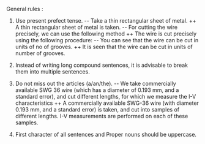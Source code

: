 General rules :

1. Use present prefect tense.
-- Take a thin rectangular sheet of metal.
++ A thin rectangular sheet of metal is taken.
-- For cutting the wire precisely, we can use the following method
++ The wire is cut precisely using the following procedure:
-- You can see that the wire can be cut in units of no of grooves.
++ It is seen that the wire can be cut in units of number of grooves.

2. Instead of writing long compound sentences, it is advisable to break them into multiple sentences.

3. Do not miss out the articles (a/an/the).
-- We take commercially available SWG 36 wire (which has a diameter of 0.193 mm, and a standard error), and cut different lengths, for which we measure the I-V characteristics
++ A commercially available SWG-36 wire (with diameter 0.193 mm, and a standard error) is taken, and cut into samples of different lengths. I-V measurements are performed on each of these samples.

4. First character of all sentences and Proper nouns should be uppercase.

